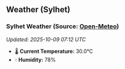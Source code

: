 ## Weather (Sylhet)

<!-- WEATHER-START -->
### Sylhet Weather (Source: [Open-Meteo](https://open-meteo.com))
_Updated: 2025-10-09 07:12 UTC_
* 🌡️ **Current Temperature:** 30.0°C
* 💧 **Humidity:** 78%
<!-- WEATHER-END -->










































